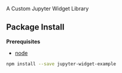 A Custom Jupyter Widget Library

Package Install
---------------

**Prerequisites**
- [node](http://nodejs.org/)

```bash
npm install --save jupyter-widget-example
```
